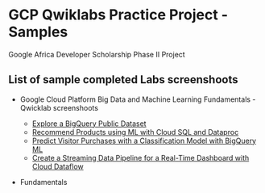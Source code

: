 # GCP Qwiklabs Practice Project - Samples
Google Africa Developer Scholarship Phase II Project 
## List of sample completed  Labs screenshoots
* Google Cloud Platform Big Data and Machine Learning Fundamentals - Qwicklab screenshoots
    - [Explore a BigQuery Public Dataset](Screenshoots/Explore-a-BigQuery-Public-Dataset.png)
    - [Recommend Products using ML with Cloud SQL and Dataproc](Screenshoots/Recommend-Products-using-ML-with-Cloud-SQL-and-Dataproc.png)
    - [Predict Visitor Purchases with a Classification Model with BigQuery ML](Screenshoots/Predict-Visitor-Purchases-with-a-Classification-Model-with-BigQuery-ML.png)
    - [Create a Streaming Data Pipeline for a Real-Time Dashboard with Cloud Dataflow](Screenshoots/Create-a-Streaming-Data-Pipeline-for-a-Real-Time-Dashboard-with-Cloud-Dataflow.png)

* Fundamentals
